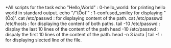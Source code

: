 *All scripts for the task
echo "Hello,World" : 0-hello_world: for printing hello world in standard output.
echo "/"(Ôo)'" : 1-confused_smiley for displaying "(Ôo)'.
cat /etc/passwd : for displaying content of the path.
cat /etc/passwd  /etc/hosts : for displaying the content of  both paths.
tail -10 /etc/passwd : display the last 10 lines of the content of the path
head -10  /etc/passwd : dispaly the first 10 lines of the content of the path.
head -n 3 iacta | tail -1 : for displaying slected line  of the file.
